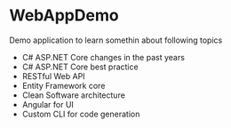 # WebAppDemo
Demo application to learn somethin about following topics
* C# ASP.NET Core changes in the past years
* C# ASP.NET Core best practice
* RESTful Web API
* Entity Framework core
* Clean Software architecture
* Angular for UI
* Custom CLI for code generation
